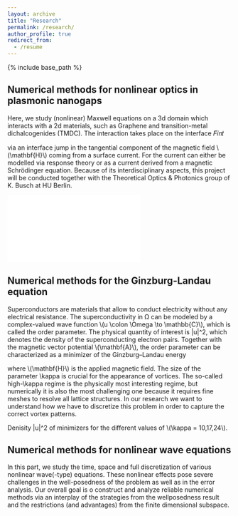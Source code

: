 ```yaml
---
layout: archive
title: "Research"
permalink: /research/
author_profile: true
redirect_from:
  - /resume
---
```


{% include base_path %}


## Numerical methods for nonlinear optics in plasmonic nanogaps

Here, we study (nonlinear) Maxwell equations on a 3d domain which interacts with a 2d materials, such as Graphene and transition-metal dichalcogenides (TMDC). The interaction takes place on the interface 𝐹𝑖𝑛𝑡

via an interface jump in the tangential component of the magnetic field \\(\mathbf{H}\\) coming from a surface current. For the current can either be modelled via response theory or as a current derived from a magnetic Schrödinger equation. Because of its interdisciplinary aspects, this project will be conducted together with the Theoretical Optics & Photonics group of K. Busch at HU Berlin.

![Experiment](experiment.pdf)



## Numerical methods for the Ginzburg-Landau equation

Superconductors are materials that allow to conduct electricity without any electrical resistance. The superconductivity in Ω can be modeled by a complex-valued wave function \\(u \colon \Omega \to \mathbb{C}\\), which is called the order parameter. The physical quantity of interest is |u|^2, which denotes the density of the superconducting electron pairs. Together with the magnetic vector potential \\(\mathbf{A}\\), the order parameter can be characterized as a minimizer of the Ginzburg–Landau energy



where \\(\mathbf{H}\\) is the applied magnetic field. The size of the parameter \kappa is crucial for the appearance of vortices. The so-called high-\kappa regime is the physically most interesting regime, but numerically it is also the most challenging one because it requires fine meshes to resolve all lattice structures. In our research we want to understand how we have to discretize this problem in order to capture the correct vortex patterns.

 
Denisity |u|^2 of minimizers for the different values of \\(\kappa = 10,17,24\\).

 
## Numerical methods for nonlinear wave equations

In this part, we study the time, space and full discretization of various nonlinear wave(-type) equations. These nonlinear effects pose severe challenges in the well-posedness of the problem as well as in the error analysis. Our overall goal is o construct and analyze reliable numerical methods via an interplay of the strategies from the wellposedness result and the restrictions (and advantages) from the finite dimensional subspace.